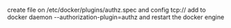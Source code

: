 create file on /etc/docker/plugins/authz.spec
and config tcp://<Plugin ip addr server>
add to docker daemon
--authorization-plugin=authz
and restart the docker engine

